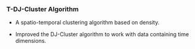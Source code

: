 ### T-DJ-Cluster Algorithm

- A spatio-temporal clustering algorithm based on density.

- Improved the DJ-Cluster algorithm to work with data containing time dimensions.
